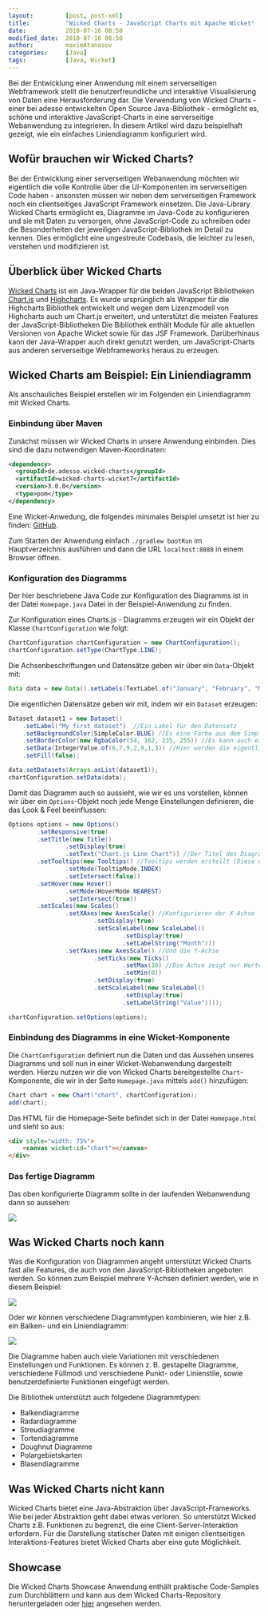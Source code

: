 ```yaml
---
layout:         [post, post-xml]
title:          "Wicked Charts - JavaScript Charts mit Apache Wicket"
date:           2018-07-16 08:50
modified_date:  2018-07-16 08:50
author:         maximAtanasov
categories:     [Java]
tags:           [Java, Wicket]
---
```


Bei der Entwicklung einer Anwendung mit einem serverseitigen Webframework stellt die 
benutzerfreundliche und interaktive Visualisierung von Daten eine Herausforderung dar. 
Die Verwendung von Wicked Charts - einer bei adesso entwickelten Open Source Java-Bibliothek - ermöglicht es, schöne und interaktive JavaScript-Charts in eine serverseitige Webanwendung zu integrieren. 
In diesem Artikel wird dazu beispielhaft gezeigt, wie ein einfaches Liniendiagramm konfiguriert wird.

## Wofür brauchen wir Wicked Charts?

Bei der Entwicklung einer serverseitigen Webanwendung möchten wir eigentlich die volle Kontrolle über die UI-Komponenten
im serverseitigen Code haben - ansonsten müssen wir neben dem serverseitigen Framework noch ein clientseitiges JavaScript Framework einsetzen. Die Java-Library Wicked Charts ermöglicht es, Diagramme im Java-Code zu konfigurieren und sie mit Daten zu versorgen,
ohne JavaScript-Code zu schreiben oder die Besonderheiten der jeweiligen JavaScript-Bibliothek im Detail zu kennen. 
Dies ermöglicht eine ungestreute Codebasis, die leichter zu lesen, verstehen und modifizieren ist.

## Überblick über Wicked Charts

[Wicked Charts](https://github.com/adessoAG/wicked-charts) ist ein Java-Wrapper für die beiden JavaScript Bibliotheken [Chart.js](http://www.chartjs.org/) und [Highcharts](https://www.highcharts.com/).
Es wurde ursprünglich als Wrapper für die Highcharts Bibliothek entwickelt 
und wegen dem Lizenzmodell von Highcharts auch um Chart.js erweitert, und unterstützt die meisten Features der JavaScript-Bibliotheken
Die Bibliothek enthält Module für alle aktuellen Versionen von Apache Wicket sowie für das JSF Framework. Darüberhinaus kann der Java-Wrapper auch direkt genutzt werden, um JavaScript-Charts aus anderen serverseitige Webframeworks heraus zu erzeugen.

## Wicked Charts am Beispiel: Ein Liniendiagramm

Als anschauliches Beispiel erstellen wir im Folgenden ein Liniendiagramm mit Wicked Charts.

### Einbindung über Maven
Zunächst müssen wir Wicked Charts in unsere Anwendung einbinden. Dies sind die dazu notwendigen Maven-Koordinaten:

```xml
<dependency>
  <groupId>de.adesso.wicked-charts</groupId>
  <artifactId>wicked-charts-wicket7</artifactId>
  <version>3.0.0</version>
  <type>pom</type>
</dependency>
```

Eine Wicket-Anwedung, die folgendes minimales Beispiel umsetzt ist hier zu finden: [GitHub](https://github.com/maximAtanasov/wicked-charts-example). 

Zum Starten der Anwendung einfach `./gradlew bootRun` im Hauptverzeichnis ausführen und dann die URL `localhost:8080` in einem Browser öffnen.

### Konfiguration des Diagramms

Der hier beschriebene Java Code zur Konfiguration des Diagramms ist in der Datei `Homepage.java` Datei in der Beispiel-Anwendung zu finden.

Zur Konfiguration eines Charts.js - Diagramms erzeugen wir ein Objekt der Klasse `ChartConfiguration` wie folgt:

```java
ChartConfiguration chartConfiguration = new ChartConfiguration();
chartConfiguration.setType(ChartType.LINE);
```

Die Achsenbeschriftungen und Datensätze geben wir über ein `Data`-Objekt mit:

```java
Data data = new Data().setLabels(TextLabel.of("January", "February", "March", "April", "May", "June", "July"));
```

Die eigentlichen Datensätze geben wir mit, indem wir ein `Dataset` erzeugen:

```java
Dataset dataset1 = new Dataset()
    .setLabel("My first dataset")  //Ein Label für den Datensatz
    .setBackgroundColor(SimpleColor.BLUE) //Es eine Farbe aus dem SimpleColor Enum gewählt werden. Dieses Enum enthält einige der am häufigsten verwendeten Farben.
    .setBorderColor(new RgbaColor(54, 162, 235, 255)) //Es kann auch eine eigene Farbe mit den Klassen RgbaColor/HexColor definiert werden.
    .setData(IntegerValue.of(6,7,9,2,9,1,3)) //Hier werden die eigentlichen Datenpunkte gesetzt.
    .setFill(false);

data.setDatasets(Arrays.asList(dataset1));
chartConfiguration.setData(data);
```

Damit das Diagramm auch so aussieht, wie wir es uns vorstellen, können wir über ein `Options`-Objekt noch jede Menge Einstellungen definieren, die das Look & Feel beeinflussen:

```java
Options options = new Options()
        .setResponsive(true)
        .setTitle(new Title()
                .setDisplay(true)
                .setText("Chart.js Line Chart")) //Der Titel des Diagramms.
        .setTooltips(new Tooltips() //Tooltips werden erstellt (Diese werden beim Überfahren eines Datenpunktes angezeigt)
                .setMode(TooltipMode.INDEX)
                .setIntersect(false))
        .setHover(new Hover()
                .setMode(HoverMode.NEAREST)
                .setIntersect(true))
        .setScales(new Scales()
                .setXAxes(new AxesScale() //Konfigurieren der X-Achse
                        .setDisplay(true)
                        .setScaleLabel(new ScaleLabel()
                                .setDisplay(true)
                                .setLabelString("Month")))
                .setYAxes(new AxesScale() //Und die Y-Achse
                        .setTicks(new Ticks()
                                .setMax(10) //Die Achse zeigt nur Werte im Bereich 0-10
                                .setMin(0))
                        .setDisplay(true)
                        .setScaleLabel(new ScaleLabel()
                                .setDisplay(true)
                                .setLabelString("Value"))));

chartConfiguration.setOptions(options);
```

### Einbindung des Diagramms in eine Wicket-Komponente

Die `ChartConfiguration` definiert nun die Daten und das Aussehen unseres Diagramms und soll nun in einer Wicket-Webanwendung dargestellt werden. Hierzu nutzen wir die von Wicked Charts bereitgestellte `Chart`-Komponente, die wir in der Seite `Homepage.java` mittels `add()` hinzufügen:

```java
Chart chart = new Chart("chart", chartConfiguration);
add(chart);
```

Das HTML für die Homepage-Seite befindet sich in der Datei `Homepage.html` und sieht so aus:

```html
<div style="width: 75%">
    <canvas wicket:id="chart"></canvas>
</div>
```

### Das fertige Diagramm

Das oben konfigurierte Diagramm sollte in der laufenden Webanwendung dann so aussehen:

 ![](/assets/images/posts/wicked-charts/LineChart.png)

## Was Wicked Charts noch kann

Was die Konfiguration von Diagrammen angeht unterstützt Wicked Charts fast alle Features, die auch von den JavaScript-Bibliotheken angeboten werden. So können zum Beispiel mehrere Y-Achsen definiert werden, wie in diesem Beispiel:
 
 ![](/assets/images/posts/wicked-charts/barMultiAxis.png)
 
 Oder wir können verschiedene Diagrammtypen kombinieren, wie hier z.B. ein Balken- und ein Liniendiagramm:
 
 ![](/assets/images/posts/wicked-charts/comboBar.png)

Die Diagramme haben auch viele Variationen mit verschiedenen Einstellungen und Funktionen.
Es können z. B. gestapelte Diagramme, verschiedene Füllmodi und verschiedene Punkt- oder Linienstile, sowie
benutzerdefinierte Funktionen eingefügt werden.

Die Bibliothek unterstützt auch folgedene Diagrammtypen:

- Balkendiagramme
- Radardiagramme
- Streudiagramme
- Tortendiagramme
- Doughnut Diagramme
- Polargebietskarten
- Blasendiagramme

## Was Wicked Charts nicht kann

Wicked Charts bietet eine Java-Abstraktion über JavaScript-Frameworks. Wie bei jeder Abstraktion geht dabei etwas verloren. So unterstützt Wicked Charts z.B. Funktionen zu begrenzt, die eine Client-Server-Interaktion erfordern. Für die Darstellung statischer Daten mit einigen clientseitigen Interaktions-Features bietet Wicked Charts aber eine gute Möglichkeit.

## Showcase

Die Wicked Charts Showcase Anwendung enthält praktische Code-Samples zum Durchblättern und kann aus dem Wicked Charts-Repository heruntergeladen oder [hier](https://wicked-charts-showcase.appspot.com) angesehen werden. 
